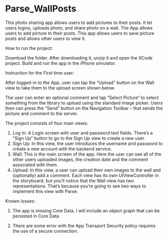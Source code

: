 # Parse_WallPosts

This photo sharing app allows users to add pictures to their posts. It let users logins, uploads photo, and share photo on a wall. The App allows users to add picture to their posts. This app allows users to save picture posts and allows other users to view it. 

How to run the project:

Download the folder. After downloading it, unzip it and open the XCode project. 
Build and run the app in the iPhone simulator. 

Instruction for the First time user: 

After logged-in to the App, user can tap the “Upload” button on the Wall view to take them to the upload screen shown below.

The user can enter an optional comment and tap “Select Picture” to select something from the library to upload using the standard image picker. Users then can press the “Send” button on the Navigation Toolbar – that sends the picture and comment to the server.



The project consists of four main views:
1. Log In: A Login screen with user and password text fields. There’s a “Sign Up” button to go to the Sign Up view to create a new user.
2. Sign Up: In this view, the user introduces the username and password to create a new account with the backend service.
3. Wall: This is the main screen of the app. Here the user can see all of the other users uploaded images, the creation date and the comment associated with them.
4. Upload: In this view, a user can upload their own images to the wall and (optionally) add a comment.
Each view has its own UIViewController in the storyboard, but you’ll notice that the Wall view has two representations. That’s because you’re going to see two ways to implement this view with Parse.


Known Issues:
1. The app is missing Core Data.  I will include an object graph that can be persisted in Core Data


2. There are some error with the App Transport Security policy requires the use of a secure connection.

